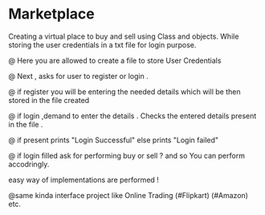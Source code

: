 # Marketplace
Creating a virtual place to buy and sell using Class and objects. While storing the user credentials in a txt file for login purpose.

 @ Here you are allowed to create a file to store User Credentials
 
 @ Next , asks for user to register or login .
 
 @ if register you will be entering the needed details which will be then stored in the file created
 
 @ if login ,demand to enter the details . Checks the entered details present in the file .
 
 @ if present prints "Login Successful" else prints "Login failed"
 
 @ if login filled ask for performing buy or sell ? and so You can perform accodringly.

easy way of implementations are performed ! 

@same kinda interface project like Online Trading (#Flipkart) (#Amazon) etc.
